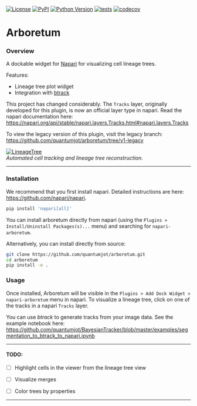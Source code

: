  <!--[![Downloads](https://pepy.tech/badge/napari-arboretum)](https://pepy.tech/project/napari-arboretum)-->
[![License](https://img.shields.io/pypi/l/napari-arboretum.svg?color=green)](https://github.com/quantumjot/napari-arboretum/raw/master/LICENSE)
[![PyPI](https://img.shields.io/pypi/v/napari-arboretum.svg?color=green)](https://pypi.org/project/napari-arboretum)
[![Python Version](https://img.shields.io/pypi/pyversions/napari-arboretum.svg?color=green)](https://python.org)
[![tests](https://github.com/quantumjot/arboretum/workflows/tests/badge.svg)](https://github.com/quantumjot/arboretum/actions)
[![codecov](https://codecov.io/gh/quantumjot/arboretum/branch/master/graph/badge.svg)](https://codecov.io/gh/quantumjot/arboretum)

# Arboretum


### Overview

A dockable widget for [Napari](https://github.com/napari) for visualizing cell lineage trees.


Features:
+ Lineage tree plot widget
+ Integration with [btrack](https://github.com/quantumjot/BayesianTracker)

This project has changed considerably. The `Tracks` layer, originally developed for this plugin, is now an official layer type in napari. Read the napari documentation here:  
 https://napari.org/api/stable/napari.layers.Tracks.html#napari.layers.Tracks


To view the legacy version of this plugin, visit the legacy branch:  
https://github.com/quantumjot/arboretum/tree/v1-legacy

[![LineageTree](./examples/arboretum.png)]()  
*Automated cell tracking and lineage tree reconstruction*.

---  





### Installation

We recommend that you first install napari. Detailed instructions are here: https://github.com/napari/napari.

```sh
pip install 'napari[all]'
```

You can install arboretum directly from napari (using the `Plugins > Install/Uninstall Packages(s)...` menu) and searching for `napari-arboretum`.

Alternatively, you can install directly from source:

```sh
git clone https://github.com/quantumjot/arboretum.git
cd arboretum
pip install -e .
```

### Usage

Once installed, Arboretum will be visible in the `Plugins > Add Dock Widget > napari-arboretum` menu in napari.  To visualize a lineage tree, click on one of the tracks in a napari `Tracks` layer.

You can use *btrack* to generate tracks from your image data. See the example notebook here:  
https://github.com/quantumjot/BayesianTracker/blob/master/examples/segmentation_to_btrack_to_napari.ipynb



---

#### TODO:
+ [ ] Highlight cells in the viewer from the lineage tree view
+ [ ] Visualize merges
+ [ ] Color trees by properties


---
